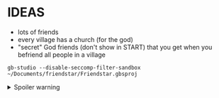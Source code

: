 # IDEAS

- lots of friends
- every village has a church (for the god)
- "secret" God friends (don't show in START) that you get when you befriend all people in a village

```
gb-studio --disable-seccomp-filter-sandbox ~/Documents/friendstar/Friendstar.gbsproj
```


<details>
  <summary>Spoiler warning</summary>
 
# GODS

- fire - desert
- water - snowy
- earth - forest
- wind - holy

- Each god will give you differnt conversations in churches.

# ENDGAME

Must have all the gods (every friend in game) and they will battle some big enemy for you.


# FRIENDS

## Forest

### David

- No quest, just talk to them.

### Tim

- Get lost synth (well)
- 1 friend to open door.

### Angel

- Find missing kid
- 3 friends to open door

### Kristin

- Wants a turnip for dinner.
- Must fight turnip in hole, in forest
- 2 friends to open door

### Danny

- 5 friends to friend her.

### Nicole

- in hole in forest
- No quest, just talk to them.
- 15 friends to unblock hole

### Liz

- in hole in forest
- No quest, just talk to them.
- 15 friends to unblock hole

### Emily

- in hole in forest (NE)
- No quest, just talk to them.
- 15 friends to unblock hole

### Mason

- in hole in forest (NE)
- No quest, just talk to them.
- 15 friends to unblock hole

### Riley

- in well in forest (SW)
- No quest, just talk to them.


## Desert

### Belle

- Must beat Horse in a rap-battle

### Josh

- Get the bike part (SW desert, go down hole, solve maze, NE of other area, grab skull)
- 6 friends to open door

### Sandra

- Get the flower (same area where Josh's bike part is)
- 6 friends to open door

### Donna

- No quest, just talk to them.
- 8 friends to open door

### Simon

- Beat their space-game
- 8 friends to open door

### James

- No quest, just talk to them.
- 8 friends to open door

### Jayro

- answer phone & buy some vermine urine.
- 8 friends to open door

### Knute

- Go down hole in desert
- No quest, just talk to them.
- 10 friends to unblock hole


## Snow

### Alijah

- No quest, just talk to them.
- 20 friends to open door

### Bobby

- No quest, just talk to them.
- 20 friends to open door

### Charlie

- No quest, just talk to them.
- 20 friends to open door

### Steve

- No quest, just talk to them.
- 20 friends to open door

### Laura

- No quest, just talk to them.
- 20 friends to open door

### Anne

- No quest, just talk to them.


## Holy

### Wade

- deliver his charm to the sea

### Sara

- deliver her charm to the forest

### Oreo

- feed cat food

### Inky

- feed cat food


  
</details>

